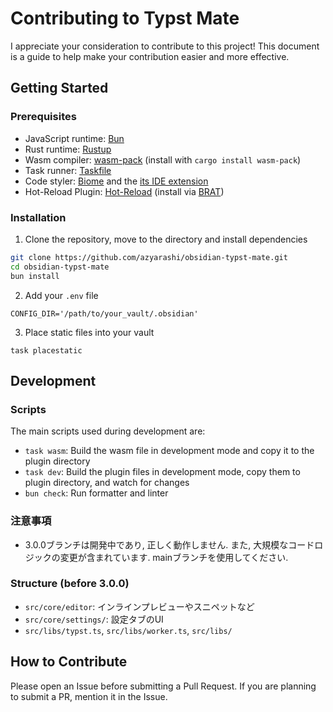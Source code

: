 # Contributing to Typst Mate

I appreciate your consideration to contribute to this project!
This document is a guide to help make your contribution easier and more effective.

## Getting Started

### Prerequisites

- JavaScript runtime: [Bun](https://bun.sh)
- Rust runtime: [Rustup](https://rustup.rs)
- Wasm compiler: [wasm-pack](https://drager.github.io/wasm-pack/) (install with `cargo install wasm-pack`)
- Task runner: [Taskfile](https://taskfile.dev)
- Code styler: [Biome](https://biomejs.dev/) and the [its IDE extension](https://biomejs.dev/guides/editors/first-party-extensions/)
- Hot-Reload Plugin: [Hot-Reload](https://github.com/obsidianmd/obsidian-hot-reload) (install via [BRAT](https://obsidian.md/plugins?id=obsidian42-brat))

### Installation

1. Clone the repository, move to the directory and install dependencies

```bash
git clone https://github.com/azyarashi/obsidian-typst-mate.git
cd obsidian-typst-mate
bun install
```

2. Add your `.env` file

```
CONFIG_DIR='/path/to/your_vault/.obsidian'
```

3. Place static files into your vault

```
task placestatic
```

## Development

### Scripts

The main scripts used during development are:

- `task wasm`: Build the wasm file in development mode and copy it to the plugin directory
- `task dev`:  Build the plugin files in development mode, copy them to plugin directory, and watch for changes
- `bun check`: Run formatter and linter

### 注意事項

- 3.0.0ブランチは開発中であり, 正しく動作しません. また, 大規模なコードロジックの変更が含まれています. mainブランチを使用してください.

### Structure (before 3.0.0)

- `src/core/editor`: インラインプレビューやスニペットなど
- `src/core/settings/`: 設定タブのUI
- `src/libs/typst.ts`, `src/libs/worker.ts`, `src/libs/`


## How to Contribute

Please open an Issue before submitting a Pull Request.
If you are planning to submit a PR, mention it in the Issue.


